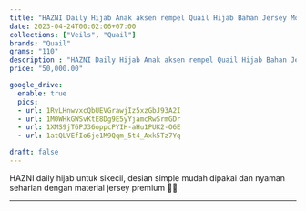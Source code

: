 ```yaml
---
title: "HAZNI Daily Hijab Anak aksen rempel Quail Hijab Bahan Jersey Motif bunga"
date: 2023-04-24T00:02:06+07:00
collections: ["Veils", "Quail"]
brands: "Quail"
grams: "110"
description : "HAZNI Daily Hijab Anak aksen rempel Quail Hijab Bahan Jersey Motif bunga"
price: "50,000.00"

google_drive:
  enable: true
  pics:
  - url: 1RvLHnwvxcQbUEVGrawjIz5xzGbJ93A2I
  - url: 1M0WHkGWSvKtE8Dg9E5yYjamcRwSrmGDr
  - url: 1XMS9jT6PJ36oppcPYIH-aHu1PUK2-O6E
  - url: 1atQLVEfIo6je1M9Qqm_5t4_Axk5Tz7Yq

draft: false
---
```


HAZNI 
daily hijab untuk sikecil, desian simple mudah dipakai dan nyaman seharian dengan material jersey premium 🤍🌸

----    
  
